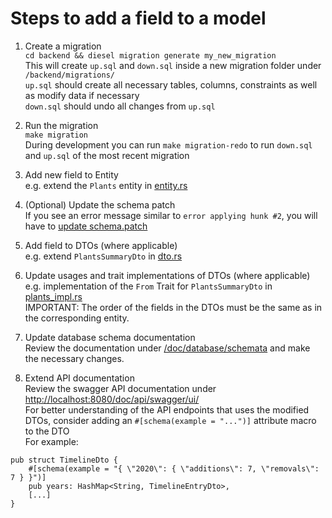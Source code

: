 # Steps to add a field to a model

1. Create a migration  
   `cd backend && diesel migration generate my_new_migration`  
   This will create `up.sql` and `down.sql` inside a new migration folder under `/backend/migrations/`  
   `up.sql` should create all necessary tables, columns, constraints as well as modify data if necessary  
   `down.sql` should undo all changes from `up.sql`

2. Run the migration  
   `make migration`  
   During development you can run `make migration-redo` to run `down.sql` and `up.sql` of the most recent migration

3. Add new field to Entity  
   e.g. extend the `Plants` entity in [entity.rs](https://blob.permaplant.net/master/backend/src/model/entity.rs)

4. (Optional) Update the schema patch  
   If you see an error message similar to `error applying hunk #2`, you will have to [update schema.patch](https://blob.permaplant.net/master/doc/backend/06updating_schema_patch.md)

5. Add field to DTOs (where applicable)  
   e.g. extend `PlantsSummaryDto` in [dto.rs](https://blob.permaplant.net/master/backend/src/model/dto.rs)

6. Update usages and trait implementations of DTOs (where applicable)  
   e.g. implementation of the `From` Trait for `PlantsSummaryDto` in [plants_impl.rs](https://blob.permaplant.net/master/backend/src/model/dto/plants_impl.rs)  
   IMPORTANT: The order of the fields in the DTOs must be the same as in the corresponding entity.

7. Update database schema documentation  
   Review the documentation under [/doc/database/schemata](https://blob.permaplant.net/master/doc/database/schemata) and make the necessary changes.

8. Extend API documentation  
   Review the swagger API documentation under [http://localhost:8080/doc/api/swagger/ui/](http://localhost:8080/doc/api/swagger/ui/)  
   For better understanding of the API endpoints that uses the modified DTOs, consider adding an `#[schema(example = "...")]` attribute macro to the DTO  
   For example:

```
pub struct TimelineDto {
    #[schema(example = "{ \"2020\": { \"additions\": 7, \"removals\": 7 } }")]
    pub years: HashMap<String, TimelineEntryDto>,
    [...]
}
```

